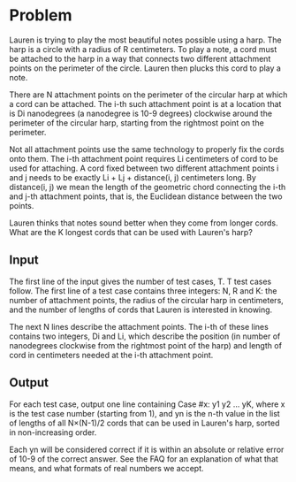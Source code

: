 # Problem

Lauren is trying to play the most beautiful notes possible using a harp. The harp is a circle with a radius of R centimeters. To play a note, a cord must be attached to the harp in a way that connects two different attachment points on the perimeter of the circle. Lauren then plucks this cord to play a note.

There are N attachment points on the perimeter of the circular harp at which a cord can be attached. The i-th such attachment point is at a location that is Di nanodegrees (a nanodegree is 10-9 degrees) clockwise around the perimeter of the circular harp, starting from the rightmost point on the perimeter.

Not all attachment points use the same technology to properly fix the cords onto them. The i-th attachment point requires Li centimeters of cord to be used for attaching. A cord fixed between two different attachment points i and j needs to be exactly Li + Lj + distance(i, j) centimeters long. By distance(i, j) we mean the length of the geometric chord connecting the i-th and j-th attachment points, that is, the Euclidean distance between the two points.

Lauren thinks that notes sound better when they come from longer cords. What are the K longest cords that can be used with Lauren's harp?

## Input

The first line of the input gives the number of test cases, T. T test cases follow. The first line of a test case contains three integers: N, R and K: the number of attachment points, the radius of the circular harp in centimeters, and the number of lengths of cords that Lauren is interested in knowing.

The next N lines describe the attachment points. The i-th of these lines contains two integers, Di and Li, which describe the position (in number of nanodegrees clockwise from the rightmost point of the harp) and length of cord in centimeters needed at the i-th attachment point.

## Output

For each test case, output one line containing Case #x: y1 y2 ... yK, where x is the test case number (starting from 1), and yn is the n-th value in the list of lengths of all N×(N-1)/2 cords that can be used in Lauren's harp, sorted in non-increasing order.

Each yn will be considered correct if it is within an absolute or relative error of 10-9 of the correct answer. See the FAQ for an explanation of what that means, and what formats of real numbers we accept.
